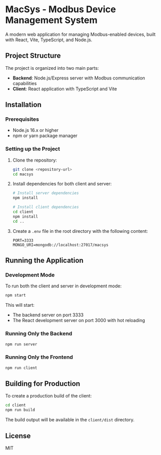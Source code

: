 # MacSys - Modbus Device Management System

A modern web application for managing Modbus-enabled devices, built with React, Vite, TypeScript, and Node.js.

## Project Structure

The project is organized into two main parts:

- **Backend**: Node.js/Express server with Modbus communication capabilities
- **Client**: React application with TypeScript and Vite

## Installation

### Prerequisites

- Node.js 16.x or higher
- npm or yarn package manager

### Setting up the Project

1. Clone the repository:
   ```bash
   git clone <repository-url>
   cd macsys
   ```

2. Install dependencies for both client and server:
   ```bash
   # Install server dependencies
   npm install
   
   # Install client dependencies
   cd client
   npm install
   cd ..
   ```

3. Create a `.env` file in the root directory with the following content:
   ```
   PORT=3333
   MONGO_URI=mongodb://localhost:27017/macsys
   ```

## Running the Application

### Development Mode

To run both the client and server in development mode:

```bash
npm start
```

This will start:
- The backend server on port 3333
- The React development server on port 3000 with hot reloading

### Running Only the Backend

```bash
npm run server
```

### Running Only the Frontend

```bash
npm run client
```

## Building for Production

To create a production build of the client:

```bash
cd client
npm run build
```

The build output will be available in the `client/dist` directory.

## License

MIT
